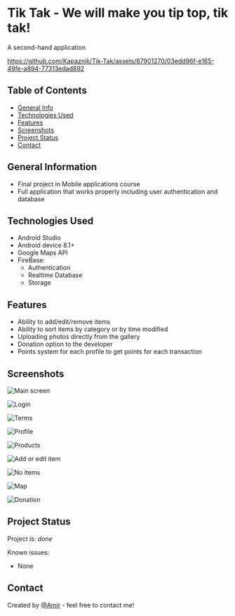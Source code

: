 # Tik Tak - We will make you tip top, tik tak!
A second-hand application 



https://github.com/Kapaznik/Tik-Tak/assets/87901270/03edd96f-e165-49fe-a894-77313edad892



## Table of Contents
* [General Info](#general-information)
* [Technologies Used](#technologies-used)
* [Features](#features)
* [Screenshots](#screenshots)
* [Project Status](#project-status)
* [Contact](#contact)


## General Information
- Final project in Mobile applications course
- Full application that works properly including user authentication and database


## Technologies Used
- Android Studio
- Android device 8.1+
- Google Maps API
- FireBase:
  - Authentication
  - Realtime Database
  - Storage



## Features
- Ability to add/edit/remove items 
- Ability to sort items by category or by time modified
- Uploading photos directly from the gallery
- Donation option to the developer
- Points system for each profile to get points for each transaction


## Screenshots

![Main screen](https://github.com/Kapaznik/Tik-Tak/assets/87901270/2379a543-a7ce-48fb-a4c0-ed1869613f63)

![Login](https://github.com/Kapaznik/Tik-Tak/assets/87901270/71218179-6aba-4050-9454-20cbf6dd58b0)

![Terms](https://github.com/Kapaznik/Tik-Tak/assets/87901270/20b31b97-e665-4fbb-8d12-ba3dd736ab20)

![Profile](https://github.com/Kapaznik/Tik-Tak/assets/87901270/da689305-e7a8-439e-99eb-543578be176b)

![Products](https://github.com/Kapaznik/Tik-Tak/assets/87901270/4d96a7bc-97df-4b4b-8761-71db17faa2b4)

![Add or edit item](https://github.com/Kapaznik/Tik-Tak/assets/87901270/cbda7a6a-cc13-4e48-b26f-84c6c60e43dd)

![No items](https://github.com/Kapaznik/Tik-Tak/assets/87901270/00e8369e-cea5-4875-b9cc-6680debe1f59)

![Map](https://github.com/Kapaznik/Tik-Tak/assets/87901270/4d50c792-25e6-4c5d-98d6-4955c2aace0a)

![Donation](https://github.com/Kapaznik/Tik-Tak/assets/87901270/e7b6937d-e31b-4b46-8628-f0d0bfc16c4d)


## Project Status
Project is: _done_



Known issues:
- None

## Contact
Created by [@Amir](https://www.linkedin.com/in/amir-peleg/)  - feel free to contact me!
